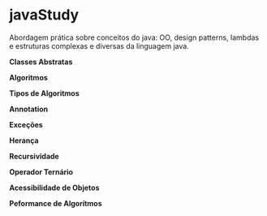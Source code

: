 # javaStudy
Abordagem prática sobre conceitos do java: OO, design patterns, lambdas e estruturas complexas e diversas da linguagem java.

<b>Classes Abstratas</b>

<b>Algoritmos</b>

<b>Tipos de Algoritmos</b>

<b>Annotation</b>

<b>Exceções</b>

<b>Herança</b>

<b>Recursividade</b>

<b>Operador Ternário</b>

<b>Acessibilidade de Objetos</b>

<b>Peformance de Algorítmos</b>

